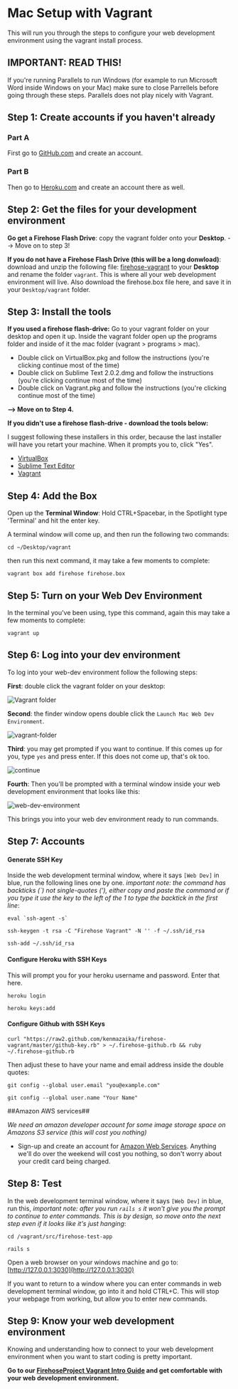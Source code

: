 Mac Setup with Vagrant
==================

This will run you through the steps to configure your web development environment using the vagrant install process.

IMPORTANT: READ THIS!
---------

If you're running Parallels to run Windows (for example to run Microsoft
Word inside Windows on your Mac) make sure to close Parrellels before going through these steps.  Parallels does not
play nicely with Vagrant.


Step 1: Create accounts if you haven't already
--------

### Part A

First go to [GitHub.com](http://github.com) and create an account.

### Part B

Then go to [Heroku.com](http://Heroku.com) and create an account there as well.


Step 2:  Get the files for your development environment
-----------

**Go get a Firehose Flash Drive**:  copy the vagrant folder onto your __Desktop__.  --> Move on to step 3!

**If you do not have a Firehose Flash Drive (this will be a long donwload)**: download and unzip the following file: [firehose-vagrant](https://github.com/kenmazaika/firehose-vagrant/archive/master.zip) to your __Desktop__ and rename the folder `vagrant`.  This is where all your web development environment will live. Also download the firehose.box file here, and save it in your `Desktop/vagrant` folder.


Step 3: Install the tools
-------

**If you used a firehose flash-drive:**
Go to your vagrant folder on your desktop and open it up. Inside the vagrant folder open up the programs folder and inside of it the mac folder (vagrant > programs > mac).

* Double click on VirtualBox.pkg and follow the instructions (you're clicking continue most of the time)
* Double click on Sublime Text 2.0.2.dmg and follow the instructions (you're clicking continue most of the time)
* Double click on Vagrant.pkg and follow the instructions (you're clicking continue most of the time)

**--> Move on to Step 4.**


**If you didn't use a firehose flash-drive - download the tools below:**

I suggest following these installers in this order, because the last installer will have you retart your machine.  When it prompts you to, click "Yes".

* [VirtualBox](https://www.virtualbox.org/wiki/Downloads)
* [Sublime Text Editor](http://sublimetext.com/)
* [Vagrant](http://www.vagrantup.com/downloads.html) 
 
 

 
Step 4: Add the Box
--------
 
Open up the **Terminal Window**: Hold CTRL+Spacebar, in the Spotlight type 'Terminal' and hit the enter key.

A terminal window will come up, and then run the following two commands:

```
cd ~/Desktop/vagrant
```
 
then run this next command, it may take a few moments to complete:

```
vagrant box add firehose firehose.box
```


Step 5: Turn on your Web Dev Environment
-------

In the terminal you've been using, type this command, again this may take a few moments to complete:

```
vagrant up
```
 
Step 6: Log into your dev environment
-----------

To log into your web-dev environment follow the following steps:

__First__:  double click the vagrant folder on your desktop:

![Vagrant folder](http://i.imgur.com/xX2q3qq.png)


__Second__: the finder window opens double click the `Launch Mac Web Dev
   Environment`.

![vagrant-folder](http://i.imgur.com/VMgxYn6.png)

__Third__: you may get prompted if you want to continue.  If this comes up for you, type `yes` and press enter.  If this does not come up, that's ok too.

![continue](http://i.imgur.com/gR34qy2.png)

__Fourth__: Then you'll be prompted with a terminal window inside your web
development environment that looks like this:

![web-dev-environment](http://i.imgur.com/UdZvZTj.png)

This brings you into your web dev environment ready to run commands.


Step 7: Accounts
------------

#### Generate SSH Key

 Inside the web development terminal window, where it says `[Web Dev]` in blue, run the following lines one by one. _important note: the command has backticks (`) not single-quotes ('), either copy and paste the command or if you type it use the key to the left of the 1 to type the backtick in the first line_:
 
```
eval `ssh-agent -s`
```
```
ssh-keygen -t rsa -C "Firehose Vagrant" -N '' -f ~/.ssh/id_rsa
```
```
ssh-add ~/.ssh/id_rsa
```
 
#### Configure Heroku with SSH Keys
 
This will prompt you for your heroku username and password.  Enter that here.

```
heroku login
```
```
heroku keys:add
```
 
#### Configure Github with SSH Keys
 
```
curl "https://raw2.github.com/kenmazaika/firehose-vagrant/master/github-key.rb" > ~/.firehose-github.rb && ruby ~/.firehose-github.rb
```

Then adjust these to have your name and email address inside the double quotes:

```
git config --global user.email "you@example.com"
```
```
git config --global user.name "Your Name"
```

##Amazon AWS services##

_We need an amazon developer account for some image storage space on Amazons S3 service (this will cost you nothing)_

* Sign-up and create an account for [Amazon Web Services](http://aws.amazon.com/). Anything we'll do over the weekend will cost you nothing, so don't worry about your credit card being charged.

 
Step 8: Test
---------
 
 In the web development terminal window,  where it says `[Web Dev]` in blue, run this, _important note: after you run `rails s` it won't give you the prompt to continue to enter commands. This is by design, so move onto the next step even if it looks like it's just hanging_:

```
cd /vagrant/src/firehose-test-app
```
```
rails s
```


Open a web browser on your windows machine and go to: [http://127.0.0.1:3030](http://127.0.0.1:3030)

If you want to return to a window where you can enter commands in web development terminal window, go into it and hold CTRL+C.  This will stop your webpage from working, but allow you to enter new commands.



Step 9: Know your web development environment
---------------


Knowing and understanding how to connect to your web development environment when you want to start coding is pretty important.

**Go to our [FirehoseProject Vagrant Intro Guide](http://www.thefirehoseproject.com/cheat-sheets/vagrant-intro) and get comfortable with your web development environment.**


